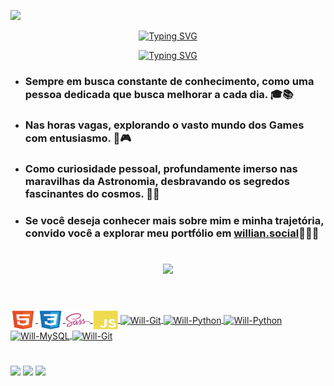 ![](https://github.com/WillSantosss/Imgs/blob/master/DripBanner-github.png) 

<p align="center">
<a href="https://git.io/typing-svg"><img src="https://readme-typing-svg.demolab.com?font=Fira+Code&size=30&duration=0.1&pause=100000&color=8A63F1&center=true&width=435&height=50&lines=Willian+Monteiro" alt="Typing SVG" /></a>
</p>

<p align="center">
<a href="https://git.io/typing-svg"><img src="https://readme-typing-svg.demolab.com?font=Fira+Code&weight=500&size=30&duration=4000&pause=1000&color=8A63F1&center=true&width=740&lines=Desenvolvedor+Front-end;O+conhecimento+%C3%A9+uma+jornada+sem+fim!%E2%9C%A8" alt="Typing SVG" /></a>
</p>

* ### Sempre em busca constante de conhecimento, como uma pessoa dedicada que busca melhorar a cada dia. :mortar_board::books:
* ### Nas horas vagas, explorando o vasto mundo dos Games com entusiasmo. :space_invader::video_game:
* ### Como curiosidade pessoal, profundamente imerso nas maravilhas da Astronomia, desbravando os segredos fascinantes do cosmos. :telescope::milky_way:

* ### Se você deseja conhecer mais sobre mim e minha trajetória, convido você a explorar meu portfólio em [willian.social](https://willian.social/)👨🏻‍💻

#

<div align="center">
<a href="https://github.com/WillSantosss">
<img loading="lazy" height="180em" src="https://card-repository-aapb.vercel.app/api/top-langs/?username=WillSantosss&layout=compact&langs_count=7&theme=dark"/>
</div>
  
#
  
<div style="display: inline_block"><br>
  <img align="center" alt="Will-HTML" height="30" width="40" src="https://raw.githubusercontent.com/devicons/devicon/master/icons/html5/html5-original.svg">
  <img align="center" alt="Will-CSS" height="30" width="40" src="https://raw.githubusercontent.com/devicons/devicon/master/icons/css3/css3-original.svg">
  <img align="center" alt="Will-CSS" height="30" width="40" src="https://raw.githubusercontent.com/devicons/devicon/master/icons/sass/sass-original.svg">
  <img align="center" alt="Will-Js" height="30" width="40" src="https://raw.githubusercontent.com/devicons/devicon/master/icons/javascript/javascript-plain.svg">
  <img align="center" alt="Will-Git" height="30" width="40" src="https://cdn.jsdelivr.net/gh/devicons/devicon/icons/bootstrap/bootstrap-original.svg">
  <img align="center" alt="Will-Python" height="30" width="40" src="https://cdn.jsdelivr.net/gh/devicons/devicon/icons/react/react-original.svg">
  <img align="center" alt="Will-Python" height="30" width="40" src="https://cdn.jsdelivr.net/gh/devicons/devicon/icons/php/php-plain.svg">
  <img align="center" alt="Will-MySQL" height="30" width="40" src="https://cdn.jsdelivr.net/gh/devicons/devicon/icons/mysql/mysql-original-wordmark.svg">
  <img align="center" alt="Will-Git" height="30" width="40" src="https://cdn.jsdelivr.net/gh/devicons/devicon/icons/git/git-original.svg">
 </div>
  
  #
  

  
  <div>
    <a href = "mailto:willianmonteiro.me@gmail.com"><img src="https://img.shields.io/badge/Gmail-D14836?style=for-the-badge&logo=gmail&logoColor=white" target="_blank"></a>
    <a href="https://www.linkedin.com/in/wmds/" target="_blank"><img src="https://img.shields.io/badge/-LinkedIn-%230077B5?style=for-the-badge&logo=linkedin&logoColor=white" target="_blank"></a>
    <a href="https://github.com/WillSantosss" target="_blank"><img src="https://img.shields.io/badge/GitHub-100000?style=for-the-badge&logo=github&logoColor=white" target="_blank"></a>
  </div>
  
